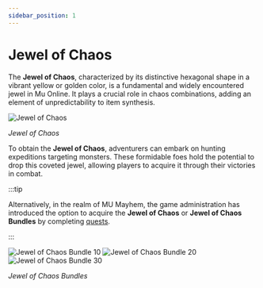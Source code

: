 ```yaml
---
sidebar_position: 1
---
```


# Jewel of Chaos

The **Jewel of Chaos**, characterized by its distinctive hexagonal shape in a vibrant yellow or golden color, is a fundamental and widely encountered jewel in Mu Online. It plays a crucial role in chaos combinations, adding an element of unpredictability to item synthesis.

![Jewel of Chaos](/img/items/jewels/chaos.png)

_Jewel of Chaos_

To obtain the **Jewel of Chaos**, adventurers can embark on hunting expeditions targeting monsters. These formidable foes hold the potential to drop this coveted jewel, allowing players to acquire it through their victories in combat.

:::tip

Alternatively, in the realm of MU Mayhem, the game administration has introduced the option to acquire the **Jewel of Chaos** or **Jewel of Chaos Bundles** by completing [quests](/gameplay-systems/quest-system).

:::

![Jewel of Chaos Bundle 10](/img/items/jewels/chaos-10.png) ![Jewel of Chaos Bundle 20](/img/items/jewels/chaos-20.png) ![Jewel of Chaos Bundle 30](/img/items/jewels/chaos-30.png)

_Jewel of Chaos Bundles_
